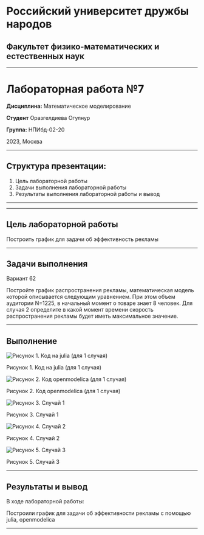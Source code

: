 # Российский университет дружбы народов

## Факультет физико-математических и естественных наук
***
# Лабораторная работа №7

**Дисциплина:** Математическое моделирование

**Студент** Оразгелдиева Огулнур

**Группа:** НПИбд-02-20

2023, Москва

***

## Структура презентации:

1. Цель лабораторной работы
2. Задачи выполнения лабораторной работы
3. Результаты выполнения лабораторной работы и вывод

***



***

## Цель лабораторной работы

Построить график для задачи об эффективность рекламы

***

## Задачи выполнения

Вариант 62

Постройте график распространения рекламы, математическая модель которой описывается 
следующим уравнением.
При этом объем аудитории N=1225, в начальный момент о товаре знает 8 человек. Для 
случая 2 определите в какой момент времени скорость распространения рекламы будет 
иметь максимальное значение.


***
## Выполнение

![Рисунок 1. Код на julia (для 1 случая)](https://i.imgur.com/XWdsgO7.png)


Рисунок 1. Код на julia (для 1 случая)

![Рисунок 2. Код openmodelica (для 1 случая)](https://i.imgur.com/2TQc4e9.png)


Рисунок 2. Код openmodelica (для 1 случая)

![Рисунок 3. Случай 1](https://i.imgur.com/CRlFjYF.png)


Рисунок 3. Случай 1

![Рисунок 4. Случай 2](https://i.imgur.com/d6nXtWR.png)


Рисунок 4. Случай 2

![Рисунок 5. Случай 3](https://i.imgur.com/ZBnFgQm.png)


Рисунок 5. Случай 3


***

## Результаты и вывод

В ходе лабораторной работы: 

Построили график для задачи об эффективности рекламы с помощью julia, openmodelica

***


